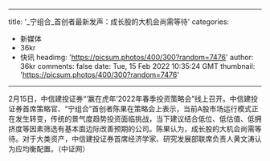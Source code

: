
---
title: '_宁组合_首创者最新发声：成长股的大机会尚需等待'
categories: 
 - 新媒体
 - 36kr
 - 快讯
headimg: 'https://picsum.photos/400/300?random=7476'
author: 36kr
comments: false
date: Tue, 15 Feb 2022 10:35:24 GMT
thumbnail: 'https://picsum.photos/400/300?random=7476'
---

<div>   
2月15日，中信建投证券“‘赢在虎年’2022年春季投资策略会”线上召开。中信建投证券首席策略官、“宁组合”首创者陈果在策略会上表示，当前A股市场运行模式正在发生转变，传统的景气度趋势投资面临挑战，当下建议结合低位、低估值、低拥挤度等因素筛选有基本面边际改善预期的公司。陈果认为，成长股的大机会尚需等待。对于大类资产，中信建投证券首席经济学家、研究发展部联席负责人黄文涛认为应均衡配置。（中证网）  
</div>
            